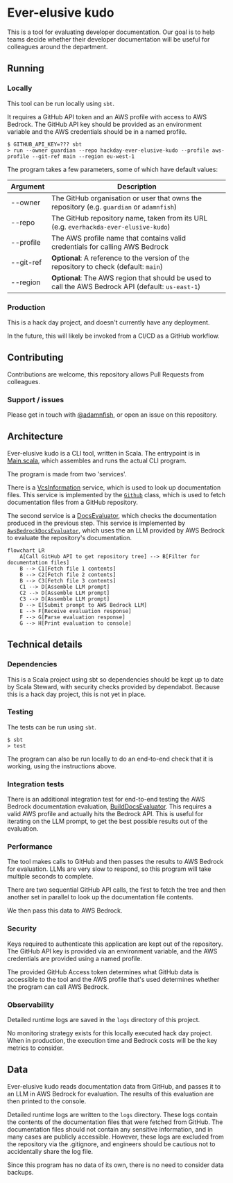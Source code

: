 Ever-elusive kudo
=================

This is a tool for evaluating developer documentation. Our goal is to help teams decide whether their developer documentation will be useful for colleagues around the department.

## Running

### Locally

This tool can be run locally using `sbt`.

It requires a GitHub API token and an AWS profile with access to AWS Bedrock. The GitHub API key should be provided as an environment variable and the AWS credentials should be in a named profile.

    $ GITHUB_API_KEY=??? sbt
    > run --owner guardian --repo hackday-ever-elusive-kudo --profile aws-profile --git-ref main --region eu-west-1

The program takes a few parameters, some of which have default values:

| Argument  | Description                                                                                         |
|-----------|-----------------------------------------------------------------------------------------------------|
| --owner   | The GitHub organisation or user that owns the repository (e.g. `guardian` or `adamnfish`)           |
| --repo    | The GitHub repository name, taken from its URL (e.g. `everhackda-ever-elusive-kudo`)                |
| --profile | The AWS profile name that contains valid credentials for calling AWS Bedrock                        |
| --git-ref | **Optional**: A reference to the version of the repository to check (default: `main`)               |
| --region  | **Optional**: The AWS region that should be used to call the AWS Bedrock API (default: `us-east-1`) |

### Production

This is a hack day project, and doesn't currently have any deployment.

In the future, this will likely be invoked from a CI/CD as a GitHub workflow.

## Contributing

Contributions are welcome, this repository allows Pull Requests from colleagues.

### Support / issues

Please get in touch with [@adamnfish](https://github.com/adamnfish), or open an issue on this repository.

## Architecture

Ever-elusive kudo is a CLI tool, written in Scala. The entrypoint is in [Main.scala](src/main/scala/com/adamnfish/eek/Main.scala),
which assembles and runs the actual CLI program.

The program is made from two 'services'.

There is a [VcsInformation](src/main/scala/com/adamnfish/eek/vcs/VcsInformation.scala) service, which is used to look up documentation files. This service is implemented by the [`Github`](src/main/scala/com/adamnfish/eek/vcs/Github.scala) class, which is used to fetch documentation files from a GitHub repository.

The second service is a [DocsEvaluator](src/main/scala/com/adamnfish/eek/docs/DocsEvaluator.scala), which checks the documentation produced in the previous step. This service is implemented by [`AwsBedrockDocsEvaluator`](src/main/scala/com/adamnfish/eek/docs/AwsBedrockDocsEvaluator.scala), which uses the an LLM provided by AWS Bedrock to evaluate the repository's documentation.

```mermaid
flowchart LR
    A[Call GitHub API to get repository tree] --> B[Filter for documentation files]
    B --> C1[Fetch file 1 contents]
    B --> C2[Fetch file 2 contents]
    B --> C3[Fetch file 3 contents]
    C1 --> D[Assemble LLM prompt]
    C2 --> D[Assemble LLM prompt]
    C3 --> D[Assemble LLM prompt]
    D --> E[Submit prompt to AWS Bedrock LLM]
    E --> F[Receive evaluation response]
    F --> G[Parse evaluation response]
    G --> H[Print evaluation to console]
```

## Technical details

### Dependencies

This is a Scala project using sbt so dependencies should be kept up to date by Scala Steward, with security checks provided by dependabot. Because this is a hack day project, this is not yet in place.

### Testing

The tests can be run using `sbt`.

    $ sbt
    > test

The program can also be run locally to do an end-to-end check that it is working, using the instructions above.

### Integration tests

There is an additional integration test for end-to-end testing the AWS Bedrock documentation evaluation, [BuildDocsEvaluator](src/test/scala/com/adamnfish/eek/integration/BuildDocsEvaluator.scala). This requires a valid AWS profile and actually hits the Bedrock API. This is useful for iterating on the LLM prompt, to get the best possible results out of the evaluation. 

### Performance

The tool makes calls to GitHub and then passes the results to AWS Bedrock for evaluation. LLMs are very slow to respond, so this program will take multiple seconds to complete.

There are two sequential GitHub API calls, the first to fetch the tree and then another set in parallel to look up the documentation file contents.

We then pass this data to AWS Bedrock.

### Security

Keys required to authenticate this application are kept out of the repository. The GitHub API key is provided via an environment variable, and the AWS credentials are provided using a named profile.

The provided GitHub Access token determines what GitHub data is accessible to the tool and the AWS profile that's used determines whether the program can call AWS Bedrock.

### Observability

Detailed runtime logs are saved in the `logs` directory of this project.

No monitoring strategy exists for this locally executed hack day project. When in production, the execution time and Bedrock costs will be the key metrics to consider.

## Data

Ever-elusive kudo reads documentation data from GitHub, and passes it to an LLM in AWS Bedrock for evaluation. The results of this evaluation are then printed to the console.

Detailed runtime logs are written to the `logs` directory. These logs contain the contents of the documentation files that were fetched from GitHub. The documentation files should not contain any sensitive information, and in many cases are publicly accessible. However, these logs are excluded from the repository via the .gitignore, and engineers should be cautious not to accidentally share the log file.

Since this program has no data of its own, there is no need to consider data backups.
